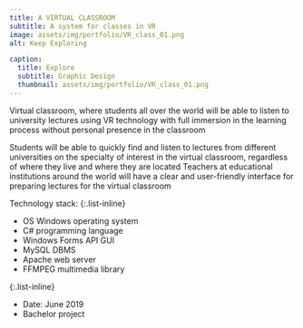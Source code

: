 ```yaml
---
title: A VIRTUAL CLASSROOM
subtitle: A system for classes in VR
image: assets/img/portfolio/VR_class_01.png
alt: Keep Exploring

caption:
  title: Explore
  subtitle: Graphic Design
  thumbnail: assets/img/portfolio/VR_class_01.png
---
```

Virtual classroom, where students all over the world will be able to listen to university lectures using VR technology with full immersion in the learning process without personal presence in the classroom

Students will be able to quickly find and listen to lectures from different universities on the specialty of interest in the virtual classroom, regardless of where they live and where they are located
Teachers at educational institutions around the world will have a clear and user-friendly interface for preparing lectures for the virtual classroom

Technology stack:
{:.list-inline}
- OS Windows operating system
- C# programming language
- Windows Forms API GUI
- MySQL DBMS
- Apache web server
- FFMPEG multimedia library

{:.list-inline}
- Date: June 2019
- Bachelor project

